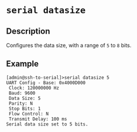 # `serial datasize`

## Description
Configures the data size, with a range of `5` to `8` bits. 

## Example 
```
[admin@ssh-to-serial]>serial datasize 5
UART Config - Base: 0x4000D000
 Clock: 120000000 Hz
 Baud: 9600
 Data Size: 5
 Parity: N
 Stop Bits: 1
 Flow Control: N
 Transmit Delay: 100 ms
Serial data size set to 5 bits.
```